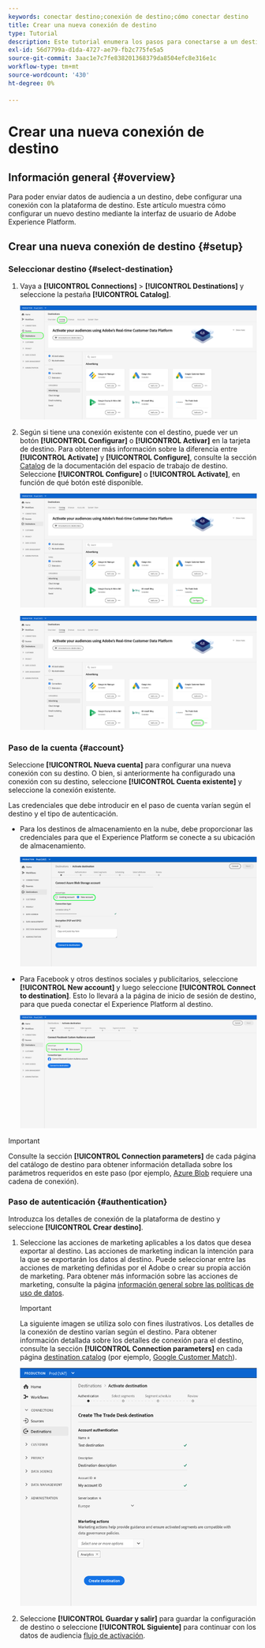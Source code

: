 ```yaml
---
keywords: conectar destino;conexión de destino;cómo conectar destino
title: Crear una nueva conexión de destino
type: Tutorial
description: Este tutorial enumera los pasos para conectarse a un destino en Adobe Experience Platform
exl-id: 56d7799a-d1da-4727-ae79-fb2c775fe5a5
source-git-commit: 3aac1e7c7fe838201368379da8504efc8e316e1c
workflow-type: tm+mt
source-wordcount: '430'
ht-degree: 0%

---
```


# Crear una nueva conexión de destino

## Información general {#overview}

Para poder enviar datos de audiencia a un destino, debe configurar una conexión con la plataforma de destino. Este artículo muestra cómo configurar un nuevo destino mediante la interfaz de usuario de Adobe Experience Platform.

## Crear una nueva conexión de destino {#setup}

### Seleccionar destino {#select-destination}

1. Vaya a **[!UICONTROL Connections]** > **[!UICONTROL Destinations]** y seleccione la pestaña **[!UICONTROL Catalog]**.

   ![Página Catálogo](../assets/ui/connect-destinations/catalog.png)

1. Según si tiene una conexión existente con el destino, puede ver un botón **[!UICONTROL Configurar]** o **[!UICONTROL Activar]** en la tarjeta de destino. Para obtener más información sobre la diferencia entre **[!UICONTROL Activate]** y **[!UICONTROL Configure]**, consulte la sección [Catalog](../ui/destinations-workspace.md#catalog) de la documentación del espacio de trabajo de destino. Seleccione **[!UICONTROL Configure]** o **[!UICONTROL Activate]**, en función de qué botón esté disponible.

   ![Página Catálogo](../assets/ui/connect-destinations/set-up.png)

   ![Activar segmentos](../assets/ui/connect-destinations/activate-segments.png)

<!-- 1. If you selected **[!UICONTROL Set up]**, skip this step. If you selected **[!UICONTROL Activate segments]**, you can now see a list of the existing destination connections. Select **[!UICONTROL Configure new destination]**.

   ![Configure new destination](../assets/ui/connect-destinations/configure-new-destination.png) -->

### Paso de la cuenta {#account}

Seleccione **[!UICONTROL Nueva cuenta]** para configurar una nueva conexión con su destino. O bien, si anteriormente ha configurado una conexión con su destino, seleccione **[!UICONTROL Cuenta existente]** y seleccione la conexión existente.

Las credenciales que debe introducir en el paso de cuenta varían según el destino y el tipo de autenticación.

* Para los destinos de almacenamiento en la nube, debe proporcionar las credenciales para que el Experience Platform se conecte a su ubicación de almacenamiento.

   ![Seleccionar tipo de cuenta para destinos de almacenamiento en la nube](../assets/ui/connect-destinations/new-account-cloud-storage.png)

* Para Facebook y otros destinos sociales y publicitarios, seleccione **[!UICONTROL New account]** y luego seleccione **[!UICONTROL Connect to destination]**. Esto lo llevará a la página de inicio de sesión de destino, para que pueda conectar el Experience Platform al destino.

   ![Seleccionar tipo de cuenta para destinos sociales](../assets/ui/connect-destinations/new-account.png)

>[!IMPORTANT]
>
>Consulte la sección **[!UICONTROL Connection parameters]** de cada página del catálogo de destino para obtener información detallada sobre los parámetros requeridos en este paso (por ejemplo, [Azure Blob](../catalog/cloud-storage/azure-blob.md#parameters) requiere una cadena de conexión).

### Paso de autenticación {#authentication}

Introduzca los detalles de conexión de la plataforma de destino y seleccione **[!UICONTROL Crear destino]**.

1. Seleccione las acciones de marketing aplicables a los datos que desea exportar al destino. Las acciones de marketing indican la intención para la que se exportarán los datos al destino. Puede seleccionar entre las acciones de marketing definidas por el Adobe o crear su propia acción de marketing. Para obtener más información sobre las acciones de marketing, consulte la página [información general sobre las políticas de uso de datos](../../data-governance/policies/overview.md).

   >[!IMPORTANT]
   >
   >La siguiente imagen se utiliza solo con fines ilustrativos. Los detalles de la conexión de destino varían según el destino. Para obtener información detallada sobre los detalles de conexión para el destino, consulte la sección **[!UICONTROL Connection parameters]** en cada página [destination catalog](../catalog/overview.md) (por ejemplo, [Google Customer Match](../catalog/advertising/google-customer-match.md#parameters)).

   ![Conectarse al destino](../assets/ui/connect-destinations/connect-destination.png)

1. Seleccione **[!UICONTROL Guardar y salir]** para guardar la configuración de destino o seleccione **[!UICONTROL Siguiente]** para continuar con los datos de audiencia [flujo de activación](activation-overview.md).